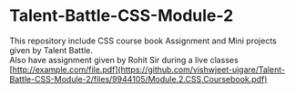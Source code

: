 # Talent-Battle-CSS-Module-2
This repository include CSS course book Assignment and Mini projects given by Talent Battle.  
Also have assignment given by Rohit Sir during a live classes  
[http://example.com/file.pdf](https://github.com/vishwjeet-ujgare/Talent-Battle-CSS-Module-2/files/9944105/Module.2.CSS.Coursebook.pdf) 
